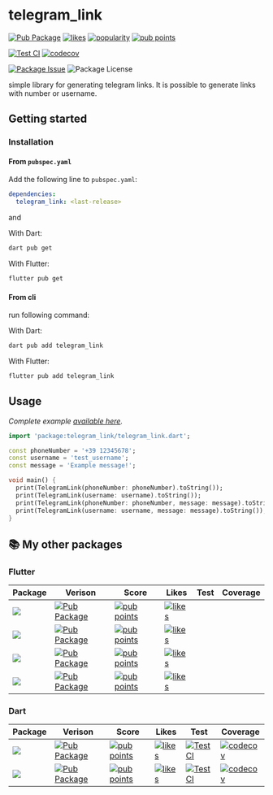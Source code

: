 # telegram_link

[![Pub Package](https://img.shields.io/pub/v/telegram_link.svg?style=flat-square)](https://pub.dartlang.org/packages/telegram_link)
[![likes](https://badges.bar/telegram_link/likes)](https://pub.dev/packages/telegram_link/score)
[![popularity](https://badges.bar/telegram_link/popularity)](https://pub.dev/packages/telegram_link/score)
[![pub points](https://badges.bar/telegram_link/pub%20points)](https://pub.dev/packages/telegram_link/score)

[![Test CI](https://github.com/rickypid/telegram_link/actions/workflows/test.yml/badge.svg)](https://github.com/rickypid/telegram_link/actions/workflows/test.yml)
[![codecov](https://codecov.io/gh/rickypid/telegram_link/branch/main/graph/badge.svg?token=VOJHCP4IDI)](https://codecov.io/gh/rickypid/telegram_link)

[![Package Issue](https://img.shields.io/github/issues/rickypid/telegram_link)](https://github.com/rickypid/telegram_link/issues)
![Package License](https://img.shields.io/github/license/rickypid/telegram_link)

simple library for generating telegram links. It is possible to generate links with number or username.

## Getting started

### Installation

#### From `pubspec.yaml`

Add the following line to `pubspec.yaml`:

```yaml
dependencies:
  telegram_link: <last-release>

```

and

With Dart:

```bash
dart pub get

```

With Flutter:

```bash
flutter pub get

```

#### From cli

run following command:

With Dart:

```bash
dart pub add telegram_link

```

With Flutter:

```bash
flutter pub add telegram_link

```

## Usage

*Complete example [available here](https://github.com/rickypid/telegram_link/blob/master/example/telegram_link_example.dart).*

```dart
import 'package:telegram_link/telegram_link.dart';

const phoneNumber = '+39 12345678';
const username = 'test_username';
const message = 'Example message!';

void main() {
  print(TelegramLink(phoneNumber: phoneNumber).toString());
  print(TelegramLink(username: username).toString());
  print(TelegramLink(phoneNumber: phoneNumber, message: message).toString());
  print(TelegramLink(username: username, message: message).toString());
}
```

## 📚 My other packages

### Flutter

| Package | Verison | Score | Likes | Test | Coverage |
|--|--|--|--|--|--|
| [![](https://img.shields.io/static/v1?label=flutter&message=flutter_expandable_table&color=red??style=for-the-badge&logo=GitHub)](https://github.com/rickypid/flutter_expandable_table) | [![Pub Package](https://img.shields.io/pub/v/flutter_expandable_table.svg?style=flat-square)](https://pub.dartlang.org/packages/flutter_expandable_table) | [![pub points](https://badges.bar/flutter_expandable_table/pub%20points)](https://pub.dev/packages/flutter_expandable_table/score) | [![likes](https://badges.bar/flutter_expandable_table/likes)](https://pub.dev/packages/flutter_expandable_table/score) |  |  |
| [![](https://img.shields.io/static/v1?label=flutter&message=widget_tree_depth_counter&color=red??style=for-the-badge&logo=GitHub)](https://github.com/rickypid/widget_tree_depth_counter) | [![Pub Package](https://img.shields.io/pub/v/widget_tree_depth_counter.svg?style=flat-square)](https://pub.dartlang.org/packages/widget_tree_depth_counter) | [![pub points](https://badges.bar/widget_tree_depth_counter/pub%20points)](https://pub.dev/packages/widget_tree_depth_counter/score) | [![likes](https://badges.bar/widget_tree_depth_counter/likes)](https://pub.dev/packages/widget_tree_depth_counter/score) |  |  |
| [![](https://img.shields.io/static/v1?label=flutter&message=flutter_scroll_shadow&color=red??style=for-the-badge&logo=GitHub)](https://github.com/rickypid/flutter_scroll_shadow) | [![Pub Package](https://img.shields.io/pub/v/flutter_scroll_shadow.svg?style=flat-square)](https://pub.dartlang.org/packages/flutter_scroll_shadow) | [![pub points](https://badges.bar/flutter_scroll_shadow/pub%20points)](https://pub.dev/packages/flutter_scroll_shadow/score) | [![likes](https://badges.bar/flutter_scroll_shadow/likes)](https://pub.dev/packages/flutter_scroll_shadow/score) |  |  |
| [![](https://img.shields.io/static/v1?label=flutter&message=flutter_bargraph&color=red??style=for-the-badge&logo=GitHub)](https://github.com/rickypid/flutter_bargraph) | [![Pub Package](https://img.shields.io/pub/v/flutter_bargraph.svg?style=flat-square)](https://pub.dartlang.org/packages/flutter_bargraph) | [![pub points](https://badges.bar/flutter_bargraph/pub%20points)](https://pub.dev/packages/flutter_bargraph/score) | [![likes](https://badges.bar/flutter_bargraph/likes)](https://pub.dev/packages/flutter_bargraph/score) |  |  |


### Dart

| Package | Verison | Score | Likes | Test | Coverage |
|--|--|--|--|--|--|
| [![](https://img.shields.io/static/v1?label=dart&message=cowsay&color=red??style=for-the-badge&logo=GitHub)](https://github.com/rickypid/cowsay) | [![Pub Package](https://img.shields.io/pub/v/cowsay.svg?style=flat-square)](https://pub.dartlang.org/packages/cowsay) | [![pub points](https://badges.bar/cowsay/pub%20points)](https://pub.dev/packages/cowsay/score) | [![likes](https://badges.bar/cowsay/likes)](https://pub.dev/packages/cowsay/score) | [![Test CI](https://github.com/rickypid/cowsay/actions/workflows/test.yml/badge.svg)](https://github.com/rickypid/cowsay/actions/workflows/test.yml) | [![codecov](https://codecov.io/gh/rickypid/cowsay/branch/master/graph/badge.svg?token=Z65KEB9SAX)](https://codecov.io/gh/rickypid/cowsay) |
| [![](https://img.shields.io/static/v1?label=dart&message=telegram_link&color=red??style=for-the-badge&logo=GitHub)](https://github.com/rickypid/telegram_link) | [![Pub Package](https://img.shields.io/pub/v/telegram_link.svg?style=flat-square)](https://pub.dartlang.org/packages/telegram_link) | [![pub points](https://badges.bar/telegram_link/pub%20points)](https://pub.dev/packages/telegram_link/score) | [![likes](https://badges.bar/telegram_link/likes)](https://pub.dev/packages/telegram_link/score) | [![Test CI](https://github.com/rickypid/telegram_link/actions/workflows/test.yml/badge.svg)](https://github.com/rickypid/telegram_link/actions/workflows/test.yml) | [![codecov](https://codecov.io/gh/rickypid/telegram_link/branch/main/graph/badge.svg?token=Z65KEB9SAX)](https://codecov.io/gh/rickypid/telegram_link) |